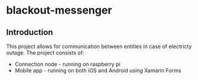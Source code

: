 # blackout-messenger

## Introduction

This project allows for communication between entities in case of electricty outage. The project consists of:

- Connection node - running on raspberry pi
- Mobile app - running on both iOS and Android using Xamarin Forms
